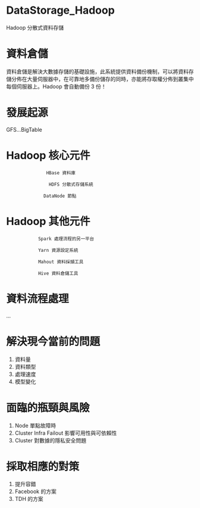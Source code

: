 # DataStorage_Hadoop
Hadoop 分散式資料存儲

# 資料倉儲

資料倉儲是解決大數據存儲的基礎設施，此系統提供資料備份機制，可以將資料存儲分佈在大量伺服器中，在可靠地多備份儲存的同時，亦能將存取權分佈到叢集中每個伺服器上。Hadoop 會自動備份 3 份！

# 發展起源

GFS...BigTable

# Hadoop 核心元件

                   HBase 資料庫
                  
                    HDFS 分散式存儲系統
                  
                  DataNode 節點
                  
# Hadoop 其他元件

                Spark 處理流程的另一平台

                Yarn 資源設定系統
                
                Mahout 資料採擷工具
                
                Hive 資料倉儲工具
# 資料流程處理

...

# 解決現今當前的問題

1. 資料量
2. 資料類型
3. 處理速度
4. 模型變化

# 面臨的瓶頸與風險

1. Node 單點故障時
2. Cluster Infra Failout 影響可用性與可依賴性
3. Cluster 對數據的隱私安全問題

# 採取相應的對策

1. 提升容錯
2. Facebook 的方案
3. TDH 的方案
